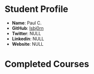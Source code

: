 # Student Profile

- **Name**: Paul C.
- **GitHub**: [Isbj0rn](https://github.com/Isbj0rn)
- **Twitter**: NULL
- **Linkedin**: NULL
- **Website**: NULL

# Completed Courses
